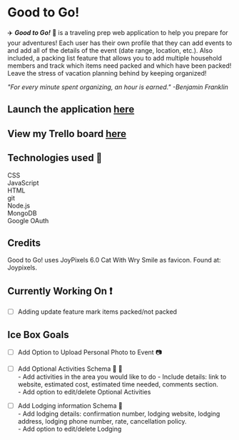 <h1>Good to Go!</h1>



:airplane:  ***Good to Go!***  :car: is a traveling prep web application to help you prepare for your adventures! Each user has their own profile that they can add events to and add all of the details of the event (date range, location, etc.). Also included, a packing list feature that allows you to add multiple household members and track which items need packed and which have been packed! Leave the stress of vacation planning behind by keeping organized!  

*"For every minute spent organizing, an hour is earned." -Benjamin Franklin*  

## Launch the application [here](https://travel-prep-app.herokuapp.com/)  
## View my Trello board [here](https://trello.com/b/wNaoO7iA/travel-prep-app)

## Technologies used :floppy_disk:

CSS  
JavaScript  
HTML  
git  
Node.js  
MongoDB  
Google OAuth  

## Credits

Good to Go! uses JoyPixels 6.0 Cat With Wry Smile as favicon. Found at: Joypixels.  

## Currently Working On :exclamation:

- [ ] Adding update feature mark items packed/not packed  

## Ice Box Goals

- [ ] Add Option to Upload Personal Photo to Event  :camera:

- [ ] Add Optional Activities Schema  :circus_tent:   :ferris_wheel:  
      - Add activities in the area you would like to do
        - Include details: link to website, estimated cost, estimated time needed,    comments section.  
      - Add option to edit/delete Optional Activities

- [ ] Add Lodging information Schema  :hotel:  
      - Add lodging details: confirmation number, lodging website, lodging address, lodging phone number, rate, cancellation policy.  
      - Add option to edit/delete Lodging